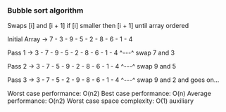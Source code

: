 ﻿### Bubble sort algorithm

Swaps [i] and [i + 1] if [i] smaller then [i + 1] until array ordered

Initial Array    -> 7 - 3 - 9 - 5 - 2 - 8 - 6 - 1 - 4

Pass 1           -> 3 - 7 - 9 - 5 - 2 - 8 - 6 - 1 - 4
                    ^---^
                    swap 7 and 3

Pass 2           -> 3 - 7 - 5 - 9 - 2 - 8 - 6 - 1 - 4
                            ^---^
                            swap 9 and 5

Pass 3           -> 3 - 7 - 5 - 2 - 9 - 8 - 6 - 1 - 4
                                ^---^
                                swap 9 and 2
and goes on...

Worst case performance: O(n2)
Best case performance: O(n)
Average performance: O(n2)
Worst case space complexity: O(1) auxiliary

